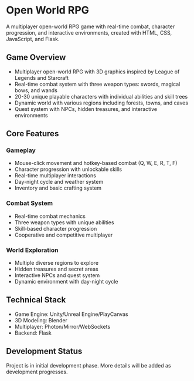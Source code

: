# Open World RPG

A multiplayer open-world RPG game with real-time combat, character progression, and interactive environments, created with HTML, CSS, JavaScript, and Flask.

## Game Overview
- Multiplayer open-world RPG with 3D graphics inspired by League of Legends and Starcraft
- Real-time combat system with three weapon types: swords, magical bows, and wands
- 20-30 unique playable characters with individual abilities and skill trees
- Dynamic world with various regions including forests, towns, and caves
- Quest system with NPCs, hidden treasures, and interactive environments

## Core Features
### Gameplay
- Mouse-click movement and hotkey-based combat (Q, W, E, R, T, F)
- Character progression with unlockable skills
- Real-time multiplayer interactions
- Day-night cycle and weather system
- Inventory and basic crafting system

### Combat System
- Real-time combat mechanics
- Three weapon types with unique abilities
- Skill-based character progression
- Cooperative and competitive multiplayer

### World Exploration
- Multiple diverse regions to explore
- Hidden treasures and secret areas
- Interactive NPCs and quest system
- Dynamic environment with day-night cycle

## Technical Stack
- Game Engine: Unity/Unreal Engine/PlayCanvas
- 3D Modeling: Blender
- Multiplayer: Photon/Mirror/WebSockets
- Backend: Flask

## Development Status
Project is in initial development phase. More details will be added as development progresses.
